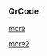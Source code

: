 ### QrCode

[more](https://github.com/jeromeetienne/jquery-qrcode.git)

[more2](https://www.helloweba.com/view-blog-226.html)

